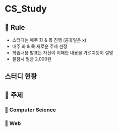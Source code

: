 # CS_Study
## 🌳 Rule

- 스터디는 매주 화 & 목 진행 (공휴일은 x)
- 매주 화 & 목 새로운 주제 선정
- 학습내용 발표는 자신이 이해한 내용을 가르치듯이 설명
- 불참시 벌금 2,000원

## 스터디 현황


## 📖 주제
### 📌 Computer Science

### 📌 Web

